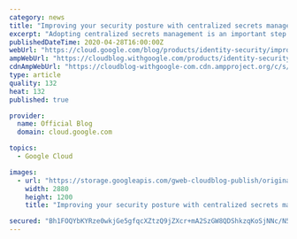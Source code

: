 ```yaml
---
category: news
title: "Improving your security posture with centralized secrets management"
excerpt: "Adopting centralized secrets management is an important step in improving your organization's security posture. Centralized solutions provide unified auditing, access controls, and policy management, but many organizations struggle to install, configure, and drive internal adoption of these solutions"
publishedDateTime: 2020-04-28T16:00:00Z
webUrl: "https://cloud.google.com/blog/products/identity-security/improving-your-security-posture-with-centralized-secrets-management/"
ampWebUrl: "https://cloudblog.withgoogle.com/products/identity-security/improving-your-security-posture-with-centralized-secrets-management/amp/"
cdnAmpWebUrl: "https://cloudblog-withgoogle-com.cdn.ampproject.org/c/s/cloudblog.withgoogle.com/products/identity-security/improving-your-security-posture-with-centralized-secrets-management/amp/"
type: article
quality: 132
heat: 132
published: true

provider:
  name: Official Blog
  domain: cloud.google.com

topics:
  - Google Cloud

images:
  - url: "https://storage.googleapis.com/gweb-cloudblog-publish/original_images/secret-manager-ga-blog-hero.png"
    width: 2880
    height: 1200
    title: "Improving your security posture with centralized secrets management"

secured: "Bh1FOQYbKYRze0wkjGe5gfqcXZtzQ9jZXcr+mA2SzGW8QDShkzqKoSjNNc/N5p3VPvJKbokgM1PQH4gEISGBtXl+15+lYggh2R8/tQaUxo7DhEQavMnV6HtiFsXuZmL5v9aOjxjzjy3n1FDV0J/0aG9LRpE0Dkt+U3cSw0fceyIY2YNbML8FG/+v1uJcmG53UfC+aiXGuC6tEU90PBX8H8j1357ZDcXChKLz3ipmHedwD4TXYvEn019L0yP9KH3DUX55ZLAr6s6NT8dJN1djL/67fuZSrcks5+VKdDxKW0LeATisv8DOGIEiZlibzNJxD977UomipMPAwKNOX0wxqg==;ZXdw8bPDPwF2m8xVP3XB/A=="
---
```


